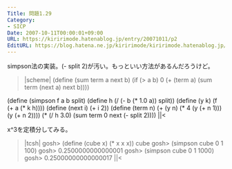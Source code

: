 ```yaml
---
Title: 問題1.29
Category:
- SICP
Date: 2007-10-11T00:00:01+09:00
URL: https://kiririmode.hatenablog.jp/entry/20071011/p2
EditURL: https://blog.hatena.ne.jp/kiririmode/kiririmode.hatenablog.jp/atom/entry/8454420450078216568
---
```



simpson法の実装。(- split 2)が汚い。もっといい方法があるんだろうけど。

>|scheme|
(define (sum term a next b)
  (if (> a b)
      0
      (+ (term a)
	 (sum term (next a) next b))))

(define (simpson f a b split)
  (define h (/ (- b (* 1.0 a)) split))
  (define (y k) (f (+ a (* k h))))
  (define (next i) (+ i 2))
  (define (term n)
    (+ (y n)
       (* 4 (y (+ n 1)))
       (y (+ n 2))))
  (* (/ h 3.0)
     (sum term 0 next (- split 2))))
||<

x^3を定積分してみる。
>|tcsh|
gosh> (define (cube x) (* x x x))
cube
gosh> (simpson cube 0 1 100)
gosh> 0.2500000000000001
gosh> (simpson cube 0 1 1000)
gosh> 0.25000000000000017
||<
